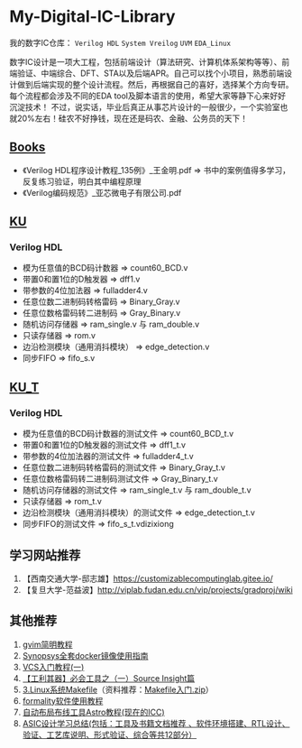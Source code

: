 # My-Digital-IC-Library
我的数字IC仓库：
`Verilog HDL` `System Vreilog`
`UVM`
`EDA_Linux`

数字IC设计是一项大工程，包括前端设计（算法研究、计算机体系架构等等）、前端验证、中端综合、DFT、STA以及后端APR。自己可以找个小项目，熟悉前端设计做到后端实现的整个设计流程。然后，再根据自己的喜好，选择某个方向专研。每个流程都会涉及不同的EDA tool及脚本语言的使用，希望大家等静下心来好好沉淀技术！
不过，说实话，毕业后真正从事芯片设计的一般很少，一个实验室也就20%左右！硅农不好挣钱，现在还是码农、金融、公务员的天下！

## [Books](./Books)
 - 《Verilog HDL程序设计教程_135例》_王金明.pdf  =>  书中的案例值得多学习，反复练习验证，明白其中编程原理
 - 《Verilog编码规范》_亚芯微电子有限公司.pdf

## [KU](./KU)
### Verilog HDL
 - 模为任意值的BCD码计数器  =>  count60_BCD.v
 - 带置0和置1位的D触发器  =>  dff1.v
 - 带参数的4位加法器  =>  fulladder4.v
 - 任意位数二进制码转格雷码  =>  Binary_Gray.v
 - 任意位数格雷码转二进制码  =>  Gray_Binary.v
 - 随机访问存储器  =>  ram_single.v 与 ram_double.v
 - 只读存储器  =>  rom.v
 - 边沿检测模块（通用消抖模块）  =>  edge_detection.v
 - 同步FIFO  =>  fifo_s.v


## [KU_T](./KU_T)
### Verilog HDL
 - 模为任意值的BCD码计数器的测试文件  =>  count60_BCD_t.v
 - 带置0和置1位的D触发器的测试文件  =>  dff1_t.v
 - 带参数的4位加法器的测试文件  =>  fulladder4_t.v
 - 任意位数二进制码转格雷码的测试文件  =>  Binary_Gray_t.v
 - 任意位数格雷码转二进制码测试文件  =>  Gray_Binary_t.v
 - 随机访问存储器的测试文件  =>  ram_single_t.v 与 ram_double_t.v
 - 只读存储器  =>  rom_t.v
 - 边沿检测模块（通用消抖模块）的测试文件  =>  edge_detection_t.v
 - 同步FIFO的测试文件  =>  fifo_s_t.vdizixiong
 
 ## 学习网站推荐
 1. 【西南交通大学-邸志雄】https://customizablecomputinglab.gitee.io/
 2. 【复旦大学-范益波】http://viplab.fudan.edu.cn/vip/projects/gradproj/wiki
 
## 其他推荐
 1. [gvim简明教程](https://www.jianshu.com/p/94ba2306f7c8)
 2. [Synopsys全套docker镜像使用指南](https://zhuanlan.zhihu.com/p/266225644)
 3. [VCS入门教程(一)](https://zhuanlan.zhihu.com/p/127335447)
 4. [【工利其器】必会工具之（一）Source Insight篇](https://www.cnblogs.com/andy-songwei/p/9965714.html)
 5. [3.Linux系统Makefile](https://www.bilibili.com/video/BV1dW411n7vk?from=search&seid=18160544971512013359)（资料推荐：[Makefile入门.zip](./Book/Makefile入门.zip)）
 6. [formality软件使用教程](https://blog.csdn.net/weixin_43755290/article/details/105097210?utm_medium=distribute.pc_relevant.none-task-blog-2%7Edefault%7EBlogCommendFromBaidu%7Edefault-18.control&dist_request_id=&depth_1-utm_source=distribute.pc_relevant.none-task-blog-2%7Edefault%7EBlogCommendFromBaidu%7Edefault-18.control)
 7. [自动布局布线工具Astro教程(现在的ICC)](https://wenku.baidu.com/view/a2bb3b6bcc7931b764ce1539.html)
 8. [ASIC设计学习总结(包括：工具及书籍文档推荐 、软件环境搭建、RTL设计、验证、工艺库说明、形式验证、综合等共12部分）](http://www.360doc.com/content/20/1215/18/39626951_951692940.shtml)
